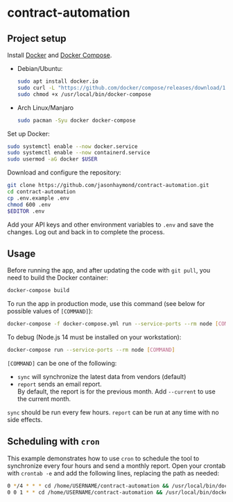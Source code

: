 # contract-automation

## Project setup

Install [Docker](https://docs.docker.com/engine/install/)
and [Docker Compose](https://docs.docker.com/compose/install/).

* Debian/Ubuntu:
    ```sh
    sudo apt install docker.io
    sudo curl -L "https://github.com/docker/compose/releases/download/1.29.2/docker-compose-$(uname -s)-$(uname -m)" -o /usr/local/bin/docker-compose
    sudo chmod +x /usr/local/bin/docker-compose
    ```

* Arch Linux/Manjaro
    ```sh
    sudo pacman -Syu docker docker-compose
    ```

Set up Docker:

```sh
sudo systemctl enable --now docker.service
sudo systemctl enable --now containerd.service
sudo usermod -aG docker $USER
```

Download and configure the repository:

```sh
git clone https://github.com/jasonhaymond/contract-automation.git
cd contract-automation
cp .env.example .env
chmod 600 .env
$EDITOR .env
```

Add your API keys and other environment variables to `.env`
and save the changes. Log out and back in to complete the process.

## Usage

Before running the app, and after updating the code with
`git pull`, you need to build the Docker container:

```sh
docker-compose build
```

To run the app in production mode, use this command
(see below for possible values of `[COMMAND]`):

```sh
docker-compose -f docker-compose.yml run --service-ports --rm node [COMMAND]
```

To debug (Node.js 14 must be installed on your workstation):

```sh
docker-compose run --service-ports --rm node [COMMAND]
```

`[COMMAND]` can be one of the following:

-   `sync` will synchronize the latest data from vendors (default)
-   `report` sends an email report.  
     By default, the report is for the previous month. Add `--current` to use the current month.

`sync` should be run every few hours. `report` can be run at any time with no side effects.

## Scheduling with `cron`

This example demonstrates how to use `cron` to schedule the tool to synchronize
every four hours and send a monthly report. Open your crontab with `crontab -e`
and add the following lines, replacing the path as needed:

```sh
0 */4 * * * cd /home/USERNAME/contract-automation && /usr/local/bin/docker-compose -f docker-compose.yml run --service-ports --rm node sync
0 0 1 * * cd /home/USERNAME/contract-automation && /usr/local/bin/docker-compose -f docker-compose.yml run --service-ports --rm node report
```
